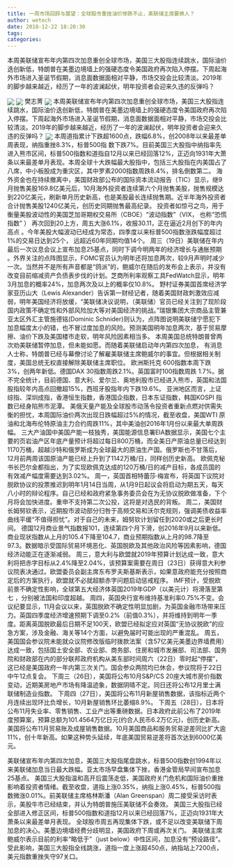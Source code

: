 ```yaml
---
title: 一周市场回顾与展望：全球股市重挫油价惨跌不止，美联储主席要换人？
author: wetech
date: 2018-12-22 18:20:30
tags: 
categories: 
---
```

本周美联储宣布年内第四次加息重创全球市场，美国三大股指连续跳水，国际油价迭创新低，特朗普在美墨边境墙上的强硬态度令美国政府再次陷入停摆。下周起海外市场进入圣诞节假期，消息面数据面相对平静，市场交投会比较清淡。2019年的脚步越来越近，经历了一年的波澜起伏，明年投资者会迎来久违的反弹吗？
<!-- more -->
<img align="center" border="0" src="https://imgcdn.yicai.com/uppics/images/2018/12/0abd60051ecd359fa05e4e9dc1fdbac2.jpg" />
<img align="center" border="0" src="https://imgcdn.yicai.com/uppics/images/2018/12/9190804a0c6a67158356e8e336ac0cc6.jpg" />
樊志菁
<img align="center" border="0" src="https://imgcdn.yicai.com/uppics/images/2018/12/d27db58e24c7e67003da873da587b2c3.jpg" />
本周美联储宣布年内第四次加息重创全球市场，美国三大股指连续跳水，国际油价迭创新低，特朗普在美墨边境墙上的强硬态度令美国政府再次陷入停摆。下周起海外市场进入圣诞节假期，消息面数据面相对平静，市场交投会比较清淡。2019年的脚步越来越近，经历了一年的波澜起伏，明年投资者会迎来久违的反弹吗？
<img align="center" border="0" src="https://imgcdn.yicai.com/uppics/images/2018/12/0456b644f2becf4a0d0f9400d045742d.jpg" />
本周道指累计下跌超1600点，跌幅6.8%，创2008年以来最差单周表现，纳指重挫8.3%，标普500指 数下跌7%。目前美国三大股指中纳指率先进入熊市区间，标普500指数和道指自12月以来已经回落12%，正迈向1931年大萧条以来最差单月表现。本周全球十大跌幅最大股指中，包括三大股指在内美国占了八席，中小板股成为重灾区，其中罗素2000指数周跌8.4%，排名倒数第二。
海外资金也在持续撤离中，美国财政部公布的国际资本流动报告（TIC）显示，继9月抛售美股169.8亿美元后，10月海外投资者连续第六个月抛售美股，抛售规模达到220亿美元，刷新单月历史新高，也是美股最长连续抛售期。近半年海外投资者合计抛售美股1240亿美元，创历史同期抛售最高纪录。
投资者如惊弓之鸟，用于衡量美股波动性的美国芝加哥期权交易所（CBOE）“波动指数”（VIX， 也称“恐慌指数” ） 再次回到20上方，周五大涨6.1%，收报30.11，正在逼近2月创下的年内高点 。今年美股大幅波动已经成为常态，四季度以来标普500指数涨跌幅度超过1%的交易日达到25个， 远超近60年同期均值14个。
周三（19日）美联储在年内最后一次议息会议上宣布加息25基点，同时下调今明两年的经济增长与通胀预期 。外界关注的点阵图显示，FOMC官员认为明年还将加息两次，较9月声明时减少一次。当然并不是所有声音都是“鸽派”的，鲍威尔在随后的发布会上表示，并没有改变目前缩减资产负债表步伐的计划。芝商所利率观察工具FedWatch显示，明年3月加息的概率24%，加息两次及以上的概率仅10.8%。
野村证券美国首席经济学家亚历山大（Lewis Alexander）告诉第一财经记者，随着美国财政刺激效应减弱，明年美国经济将放缓，“美联储决议说明，（美联储）官员已经关注到了现阶段国内政策不确定性和外部风险加大等对美国经济的挑战。”瑞银集团大宗商品主管兼亚太区外汇主管施德铭(Dominic Schnider)则认为，点阵图说明美联储宁愿犯下加息幅度太小的错，也不冒过度加息的风险。预测美国明年加息两次，基于贸易摩擦、油价下跌及美国楼市走软，明年风险因素相当多。
本周美国总统特朗普曾两次劝美联储暂停加息，但未能如愿。而随着美联储启动年内第四次加息， 有消息人士称，特朗普已经与幕僚讨论了解雇美联储主席鲍威尔的事宜。但根据相关制度，美国总统无权直接解除美联储主席职位。
欧洲斯托克 600指数本周下跌3%，创两年新低。德国DAX 30指数周跌2.1%。英国富时100指数周跌 1.7%。据不完全统计，目前德国、意大利、爱尔兰、奥地利股市已经进入熊市，英国和法国股指较年内高点回撤超15%，西班牙股指年内下跌19.6%。
亚洲地区而言，上证综指、深圳成指，香港恒生指数，香港国企指数，日本东证指数，韩国KOSPI 指数已经身陷熊市泥潭。
美俄天量产能及全球股市动荡令投资者重新点燃对供需失衡的担忧，本周国际油价两次出现日跌幅超过5%的情况，截至收盘，美国WTI 原油和北海布伦特原油主力合约周跌11%，其中美油创2016年1月份以来最大单周跌幅。
三大产油国中美国产能一枝独秀，美国能源信息署EIA数据显示，美国七个主要的页岩油产区年底产量预计将超过每日800万桶，而全美日产原油总量已经达到1170万桶，超越沙特和俄罗斯成为全球最大的原油生产国。俄罗斯也不甘落后，12月前两周该国原油产能已经上升到了1142万桶/日，同样创历史新高。
欧佩克秘书长巴尔金都指出，为了实现欧佩克达成的120万桶/日的减产目标，各成员国的有效减产幅度需要达到3.02%。
周一，英国首相特蕾莎·梅宣布，将英国下议院对脱欧协议的投票推迟到明年1月14日当周，从1月9日起议会将启动为期五天，每天八小时的辩论程序。自己已经和政府紧急事务委员会在为无协议脱欧做准备，下个月将会加快进度。重申不支持第二次公投，这将是对选民的背叛。
周二，美国财长姆努钦表示，近期股市波动部分归咎于高频交易和沃尔克规则，强调美债收益率曲线平缓“不值得担忧”。对于自己的未来，姆努钦计划留任到2020或之后更长时间。
德国12月商业景气指数报101，连续第四个月下滑，创2016年9月以来新低。商业现状指数从上月的105.4下降至104.7，商业预期指数从上月的98.7降至97.3。数据暗示受国际贸易环境恶化、英国脱欧及其他政治风险等因素影响，德国经济动能正在逐渐减弱。
周三，意大利与欧盟就2019年预算计划达成一致，意大利将把赤字目标从2.4%降至2.04%，该预算案需要在周日（23日）获得意大利参议院表决通过。欧盟委员会副主席东布罗夫斯基斯表示，如果意政府能充分按照商定后的方案执行，欧盟就不必就超额赤字问题启动惩戒程序。
IMF预计，受脱欧前景不确定性影响，全球第五大经济体英国2019年GDP（以美元计）将滑落至第七 ，分别被法国和印度超越。
周四，英国央行宣布维持基准利率0.75%不变。会议纪要显示，11月会议以来，英国脱欧不确定性明显加剧，为英国金融市场带来压力。英国四季度经济增速预期下调至0.2%（前值0.3%），并将维持到明年一季度。距离英国脱欧最后日期不足100天，欧盟已经拟定应对英国“无协议脱欧”的应急方案，涉及金融、海关等14个方面，以避免届时可能出现的严重混乱。
周五，美国国会参议院未能就众议院修改版临时拨款法案（含57亿美元美墨边界墙费用）达成一致，包括国土安全部、农业部、商务部、住房和城市发展部、司法部、国务院和财政部在内的部分联邦政府机构从美东部时间周六（22日）零时起“停摆”，这已经是美国政府一年内第三次关门。国会参众两院均已休会，参议院将于22日中午12点复会。
下周三（26日），美国将公布10月S&P/CS 20座大城市房价指数变动，近期美房地产市场有降温迹象，数据阴晴不定。同日还将公布12月里士满联储制造业指数。
下周四（27日），美国将公布11月新屋销售数据，该指标近两个月连续出现环比负增长，10月新屋销售环比萎缩8.9%。
下周五（28日），日本将公布11月失业率、零售销售、工业产出等重磅数据。日本政府此前公布了2019年度预算案，预算总额为101.4564万亿日元(约合人民币6.2万亿元)，创历史新高。
美国将公布11月贸易账及成屋销售数据。10月美国商品和服务贸易逆差同比扩大逾11%，创十年新高。如果这种势头延续，年底美国贸易逆差将首次达到6000亿美元。
 
 
美联储宣布年内第四次加息，美国三大股指尾盘跳水，标普500指数创1994年以来美联储加息当日最大跌幅。亚太市场早盘集体下挫，香港金管局早间宣布加息25基点。
美国三大股指温和高开后震荡走低，美国政府关门危机和国际油价重挫影响着投资者情绪。截至收盘，道指上涨0.35%，纳指上涨0.45%，标普500指数微涨0.01%。前美联储主席格林斯潘（Alan Greenspan）周二接受采访时表示，美股牛市已经结束，并认为特朗普施压美联储不会奏效。
美国三大股指已经全部进入修正区间，标普500指数和道指12月以来已经回落7%，正迈向1931年大萧条以来最差单月表现。
全球股市周五再现集体下跌，或不足以改变美联储下周加息的决心。美墨边境墙经费分歧明显，美国政府下周或再次关门。
美联储主席鲍威尔表示目前的利率“略低于”（just below）中性区间，加息没有“预设路径”。受此影响，美国三大股指全线跳涨，道指一度上涨超450点，纳指站上7200点，美元指数重挫失守97关口。
